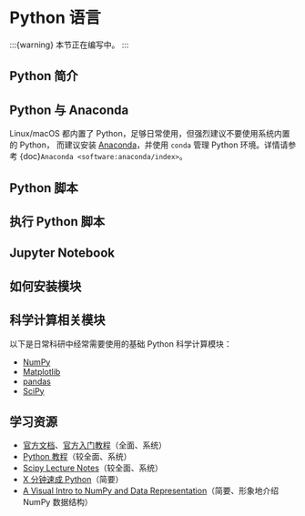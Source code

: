 # Python 语言

:::{warning}
本节正在编写中。
:::

## Python 简介

## Python 与 Anaconda

Linux/macOS 都内置了 Python，足够日常使用，但强烈建议不要使用系统内置的 Python，
而建议安装 [Anaconda](https://www.anaconda.com/products/individual)，并使用
`conda` 管理 Python 环境。详情请参考 {doc}`Anaconda <software:anaconda/index>`。

## Python 脚本

## 执行 Python 脚本

## Jupyter Notebook

## 如何安装模块

## 科学计算相关模块

以下是日常科研中经常需要使用的基础 Python 科学计算模块：

- [NumPy](https://numpy.org/)
- [Matplotlib](https://matplotlib.org/)
- [pandas](https://pandas.pydata.org/)
- [SciPy](https://scipy.org/)

## 学习资源

- [官方文档](https://docs.python.org/zh-cn/3/)、[官方入门教程](https://docs.python.org/zh-cn/3/tutorial/index.html)（全面、系统）
- [Python 教程](https://www.liaoxuefeng.com/wiki/1016959663602400)（较全面、系统）
- [Scipy Lecture Notes](https://scipy-lectures.org/index.html)（较全面、系统）
- [X 分钟速成 Python](https://learnxinyminutes.com/docs/zh-cn/python-cn/)（简要）
- [A Visual Intro to NumPy and Data Representation](https://jalammar.github.io/visual-numpy/)（简要、形象地介绍 NumPy 数据结构）
